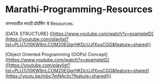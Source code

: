 # Marathi-Programming-Resources
जगभरातील मराठी प्रॉग्रॅमिंग चे Resources.


[DATA STRUCTURE]
([https://www.youtube.com/watch?v=exampleID](https://youtube.com/playlist?list=PLU7J10KW9nLCOM20EQgrHKDcUJfXvuCGG&feature=shared))

[Object Oriented Programming (OOPs) Concept]
([https://www.youtube.com/watch?v=exampleID]([https://youtube.com/playlist?list=PLU7J10KW9nLCOM20EQgrHKDcUJfXvuCGG&feature=shared](https://youtu.be/mbc7mNAcIic?feature=shared)))

